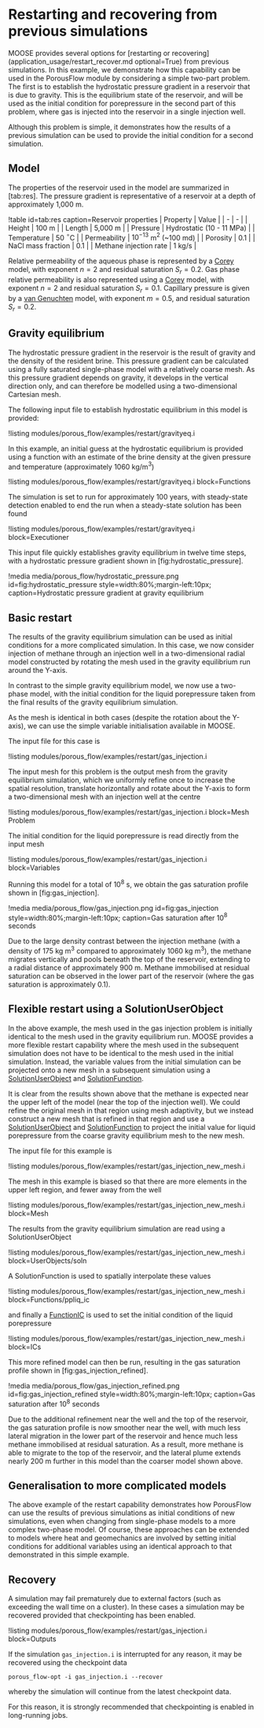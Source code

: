 # Restarting and recovering from previous simulations

MOOSE provides several options for [restarting or recovering](application_usage/restart_recover.md optional=True) from previous simulations. In this example, we demonstrate how this capability can be used in the PorousFlow module by considering a simple two-part problem. The first is to establish the hydrostatic pressure gradient in a reservoir that is due to gravity. This is the equilibrium state of the reservoir, and will be used as the initial condition for porepressure in the second part of this problem, where gas is injected into the reservoir in a single injection well.

Although this problem is simple, it demonstrates how the results of a previous simulation can be used to provide the initial condition for a second simulation.

## Model

The properties of the reservoir used in the model are summarized in [tab:res]. The pressure gradient is
representative of a reservoir at a depth of approximately 1,000 m.

!table id=tab:res caption=Reservoir properties
| Property |  Value |
| - | - |
| Height | 100 m |
| Length | 5,000 m |
| Pressure | Hydrostatic (10 - 11 MPa) |
| Temperature | 50 $^{\circ}$C |
| Permeability | $10^{-13}$ m$^2$ (~100 md) |
| Porosity | 0.1 |
| NaCl mass fraction | 0.1 |
| Methane injection rate | 1 kg/s |

Relative permeability of the aqueous phase is represented by a [Corey](/PorousFlowRelativePermeabilityCorey.md) model, with exponent $n = 2$ and residual saturation
$S_{r} = 0.2$. Gas phase relative permeability is also represented using a [Corey](/PorousFlowRelativePermeabilityCorey.md) model, with exponent $n = 2$ and residual saturation $S_r = 0.1$. Capillary pressure is given by a [van Genuchten](/PorousFlowCapillaryPressureVG.md) model, with exponent $m = 0.5$, and residual saturation $S_{r} = 0.2$.


## Gravity equilibrium

The hydrostatic pressure gradient in the reservoir is the result of gravity and the density of the resident brine. This pressure gradient can be calculated using a fully saturated single-phase model with a relatively coarse mesh. As this pressure gradient depends on gravity, it develops in the vertical direction only, and can therefore be modelled using a two-dimensional Cartesian mesh.

The following input file to establish hydrostatic equilibrium in this model is provided:

!listing modules/porous_flow/examples/restart/gravityeq.i

In this example, an initial guess at the hydrostatic equilibrium is provided using a function with an estimate of the brine density at the given pressure and temperature (approximately 1060 kg/m$^3$)

!listing modules/porous_flow/examples/restart/gravityeq.i block=Functions

The simulation is set to run for approximately 100 years, with steady-state detection enabled to end the run when a steady-state solution has been found

!listing modules/porous_flow/examples/restart/gravityeq.i block=Executioner

This input file quickly establishes gravity equilibrium in twelve time steps, with a hydrostatic pressure gradient shown in [fig:hydrostatic_pressure].

!media media/porous_flow/hydrostatic_pressure.png
       id=fig:hydrostatic_pressure
       style=width:80%;margin-left:10px;
       caption=Hydrostatic pressure gradient at gravity equilibrium

## Basic restart

The results of the gravity equilibrium simulation can be used as initial conditions for a more complicated simulation. In this case, we now consider injection of methane through an injection well in a two-dimensional radial model constructed by rotating the mesh used in the gravity equilibrium run around the Y-axis.

In contrast to the simple gravity equilibrium model, we now use a two-phase model, with the initial condition for the liquid porepressure taken from the final results of the gravity equilibrium simulation.

As the mesh is identical in both cases (despite the rotation about the Y-axis), we can use the simple variable initialisation available in MOOSE.

The input file for this case is

!listing modules/porous_flow/examples/restart/gas_injection.i

The input mesh for this problem is the output mesh from the gravity equilibrium simulation, which we uniformly refine once to increase the spatial resolution, translate horizontally and rotate about the Y-axis to form a two-dimensional mesh with an injection well at the centre

!listing modules/porous_flow/examples/restart/gas_injection.i block=Mesh Problem

The initial condition for the liquid porepressure is read directly from the input mesh

!listing modules/porous_flow/examples/restart/gas_injection.i block=Variables

Running this model for a total of 10$^8$ s, we obtain the gas saturation profile shown in [fig:gas_injection].

!media media/porous_flow/gas_injection.png
       id=fig:gas_injection
       style=width:80%;margin-left:10px;
       caption=Gas saturation after 10$^8$ seconds

Due to the large density contrast between the injection methane (with a density of 175 kg m$^3$ compared to approximately 1060 kg m$^3$), the methane migrates vertically and pools beneath the top of the reservoir, extending to a radial distance of approximately 900 m. Methane immobilised at residual saturation can be observed in the lower part of the reservoir (where the gas saturation is approximately 0.1).

## Flexible restart using a SolutionUserObject

In the above example, the mesh used in the gas injection problem is initially identical to the mesh used in the gravity equilibrium run. MOOSE provides a more flexible restart capability where the mesh used in the subsequent simulation does not have to be identical to the mesh used in the initial simulation. Instead, the variable values from the initial simulation can be projected onto a new mesh in a subsequent simulation using a [SolutionUserObject](/SolutionUserObject.md) and
[SolutionFunction](/SolutionFunction.md).

It is clear from the results shown above that the methane is expected near the upper left of the model (near the top of the injection well). We could refine the original mesh in that region using  mesh adaptivity, but we instead construct a new mesh that is refined in that region and use a [SolutionUserObject](/SolutionUserObject.md) and [SolutionFunction](/SolutionFunction.md) to project the initial value for liquid porepressure from the coarse gravity equilibrium mesh to the new mesh.

The input file for this example is

!listing modules/porous_flow/examples/restart/gas_injection_new_mesh.i

The mesh in this example is biased so that there are more elements in the upper left region, and fewer away from the well

!listing modules/porous_flow/examples/restart/gas_injection_new_mesh.i block=Mesh

The results from the gravity equilibrium simulation are read using a SolutionUserObject

!listing modules/porous_flow/examples/restart/gas_injection_new_mesh.i block=UserObjects/soln

A SolutionFunction is used to spatially interpolate these values

!listing modules/porous_flow/examples/restart/gas_injection_new_mesh.i block=Functions/ppliq_ic

and finally a [FunctionIC](/FunctionIC.md) is used to set the initial condition of the liquid porepressure

!listing modules/porous_flow/examples/restart/gas_injection_new_mesh.i block=ICs

This more refined model can then be run, resulting in the gas saturation profile shown in [fig:gas_injection_refined].

!media media/porous_flow/gas_injection_refined.png
       id=fig:gas_injection_refined
       style=width:80%;margin-left:10px;
       caption=Gas saturation after 10$^8$ seconds

Due to the additional refinement near the well and the top of the reservoir, the gas saturation profile is now smoother near the well, with much less lateral migration in the lower part of the reservoir and hence much less methane immobilised at residual saturation. As a result, more methane is able to migrate to the top of the reservoir, and the lateral plume extends nearly 200 m further in this model than the coarser model shown above.

## Generalisation to more complicated models

The above example of the restart capability demonstrates how PorousFlow can use the results of previous simulations as initial conditions of new simulations, even when changing from single-phase models to a more complex two-phase model. Of course, these approaches can be extended to models where heat and geomechanics are involved by setting initial conditions for additional variables using an identical approach to that demonstrated in this simple example.

## Recovery

A simulation may fail prematurely due to external factors (such as exceeding the wall time on a cluster). In these cases a simulation may be recovered provided that checkpointing has been enabled.

!listing modules/porous_flow/examples/restart/gas_injection.i block=Outputs

If the simulation `gas_injection.i` is interrupted for any reason, it may be recovered using the checkpoint data

```language=bash
porous_flow-opt -i gas_injection.i --recover
```

whereby the simulation will continue from the latest checkpoint data.

For this reason, it is strongly recommended that checkpointing is enabled in long-running jobs.
